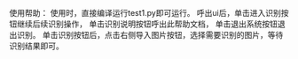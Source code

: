 使用帮助：
使用时，直接编译运行test1.py即可运行。
呼出ui后，单击进入识别按钮继续后续识别操作，
单击识别说明按钮呼出此帮助文档，
单击退出系统按钮退出识别。
单击识别按钮后，点击右侧导入图片按钮，选择需要识别的图片，等待识别结果即可。